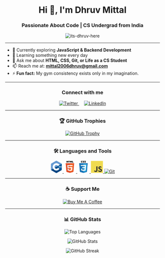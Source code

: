 <h1 align="center">Hi 👋, I'm Dhruv Mittal</h1>
<h3 align="center">Passionate About Code | CS Undergrad from India</h3>

<p align="center">
  <img src="https://komarev.com/ghpvc/?username=its-dhruv-here&label=Profile%20views&color=0e75b6&style=flat" alt="its-dhruv-here" />
</p>

---

- 🔭 Currently exploring **JavaScript & Backend Development**
- 🌱 Learning something new every day
- 💬 Ask me about **HTML, CSS, Git, or Life as a CS Student**
- 📫 Reach me at: **mittal2006dhruv@gmail.com**
- ⚡ **Fun fact:** My gym consistency exists only in my imagination.

---

<h3 align="center">Connect with me</h3>
<p align="center">
  <a href="https://twitter.com/its_dhruv_here_" target="_blank" rel="noreferrer">
    <img src="https://cdn.jsdelivr.net/gh/devicons/devicon/icons/twitter/twitter-original.svg" alt="Twitter" width="40" height="40"/>
  </a>
  &nbsp;&nbsp;&nbsp;
  <a href="https://www.linkedin.com/in/dhruv-mittal-38957830a/" target="_blank" rel="noreferrer">
    <img src="https://cdn.jsdelivr.net/gh/devicons/devicon/icons/linkedin/linkedin-original.svg" alt="LinkedIn" width="40" height="40"/>
  </a>
</p>

---

<h3 align="center">🏆 GitHub Trophies</h3>
<p align="center">
  <a href="https://github.com/ryo-ma/github-profile-trophy" target="_blank" rel="noreferrer">
    <img src="https://github-profile-trophy.vercel.app/?username=its-dhruv-here&theme=algolia" alt="GitHub Trophy" />
  </a>
</p>

---

<h3 align="center">🛠️ Languages and Tools</h3>
<p align="center">
  <a href="https://www.w3schools.com/cpp/" target="_blank" rel="noreferrer">
    <img src="https://raw.githubusercontent.com/devicons/devicon/master/icons/cplusplus/cplusplus-original.svg" alt="C++" width="40" height="40"/>
  </a>
  <a href="https://www.w3.org/html/" target="_blank" rel="noreferrer">
    <img src="https://raw.githubusercontent.com/devicons/devicon/master/icons/html5/html5-original-wordmark.svg" alt="HTML" width="40" height="40"/>
  </a>
  <a href="https://www.w3schools.com/css/" target="_blank" rel="noreferrer">
    <img src="https://raw.githubusercontent.com/devicons/devicon/master/icons/css3/css3-original-wordmark.svg" alt="CSS" width="40" height="40"/>
  </a>
  <a href="https://developer.mozilla.org/en-US/docs/Web/JavaScript" target="_blank" rel="noreferrer">
    <img src="https://raw.githubusercontent.com/devicons/devicon/master/icons/javascript/javascript-original.svg" alt="JavaScript" width="40" height="40"/>
  </a>
  <a href="https://git-scm.com/" target="_blank" rel="noreferrer">
    <img src="https://www.vectorlogo.zone/logos/git-scm/git-scm-icon.svg" alt="Git" width="40" height="40"/>
  </a>
</p>

---

<h3 align="center">☕ Support Me</h3>
<p align="center">
  <a href="https://buymeacoffee.com/its_dhruv_here" target="_blank" rel="noreferrer">
    <img src="https://cdn.buymeacoffee.com/buttons/v2/default-yellow.png" height="50" width="210" alt="Buy Me A Coffee" />
  </a>
</p>

---

<h3 align="center">📊 GitHub Stats</h3>
<p align="center">
  <img src="https://github-readme-stats.vercel.app/api/top-langs?username=its-dhruv-here&show_icons=true&locale=en&layout=compact&theme=radical" alt="Top Languages" />
</p>

<p align="center">
  <img src="https://github-readme-stats.vercel.app/api?username=its-dhruv-here&show_icons=true&locale=en&theme=radical" alt="GitHub Stats" />
</p>

<p align="center">
  <img src="https://github-readme-streak-stats.herokuapp.com/?user=its-dhruv-here&theme=radical" alt="GitHub Streak" />
</p>
